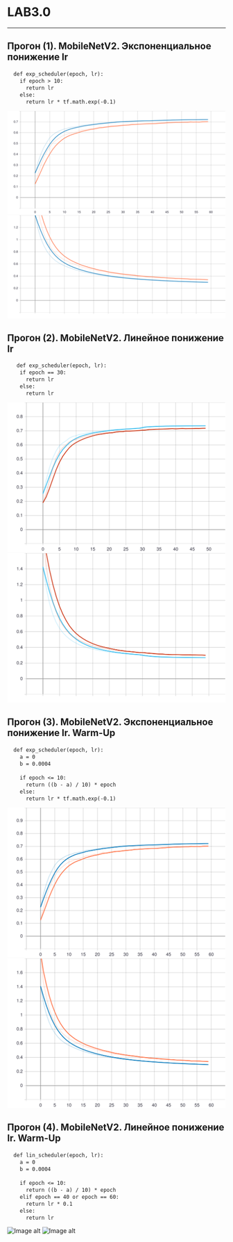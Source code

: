 # LAB3.0
____________________________________________________________________________________
  ## Прогон (1). MobileNetV2. Экспоненциальное понижение lr

      def exp_scheduler(epoch, lr):
        if epoch > 10:
          return lr
        else:
          return lr * tf.math.exp(-0.1)
      
  ![Image alt](https://raw.githubusercontent.com/InvSl/MMPMI.Lab4/b2fc2fa7b1e51158731c46da6147d71a9fb401c7/tensorboard/epoch_categorical_accuracy(1).svg)
  ![Image alt](https://raw.githubusercontent.com/InvSl/MMPMI.Lab4/b2fc2fa7b1e51158731c46da6147d71a9fb401c7/tensorboard/epoch_loss(1).svg)
   
  
  ## Прогон (2). MobileNetV2. Линейное понижение lr 

       def exp_scheduler(epoch, lr):
        if epoch == 30:
          return lr
        else:
          return lr
          
  ![Image alt](https://raw.githubusercontent.com/InvSl/MMPMI.Lab4/b2fc2fa7b1e51158731c46da6147d71a9fb401c7/tensorboard/epoch_categorical_accuracy(2).svg)
  ![Image alt](https://raw.githubusercontent.com/InvSl/MMPMI.Lab4/b2fc2fa7b1e51158731c46da6147d71a9fb401c7/tensorboard/epoch_loss(2).svg)
  
  
  ## Прогон (3). MobileNetV2. Экспоненциальное понижение lr. Warm-Up

      def exp_scheduler(epoch, lr):
        a = 0
        b = 0.0004
    
        if epoch <= 10:
          return ((b - a) / 10) * epoch
        else:
          return lr * tf.math.exp(-0.1)
      
  ![Image alt](https://raw.githubusercontent.com/InvSl/MMPMI.Lab4/65deef8f005226a4ba48adcfe8ccbf7263c447d2/tensorboard/epoch_categorical_accuracy(3).svg)
  ![Image alt](https://raw.githubusercontent.com/InvSl/MMPMI.Lab4/65deef8f005226a4ba48adcfe8ccbf7263c447d2/tensorboard/epoch_loss(3).svg)
   
  
  ## Прогон (4). MobileNetV2. Линейное понижение lr. Warm-Up

      def lin_scheduler(epoch, lr):
        a = 0
        b = 0.0004
    
        if epoch <= 10:
          return ((b - a) / 10) * epoch
        elif epoch == 40 or epoch == 60:
          return lr * 0.1
        else:
          return lr
          
  ![Image alt](https://raw.githubusercontent.com/InvSl/MMPMI.Lab4/b2fc2fa7b1e51158731c46da6147d71a9fb401c7/tensorboard/epoch_categorical_accuracy(4).svg)
  ![Image alt](https://raw.githubusercontent.com/InvSl/MMPMI.Lab4/b2fc2fa7b1e51158731c46da6147d71a9fb401c7/tensorboard/epoch_loss(4).svg)


